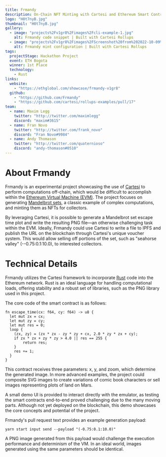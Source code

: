 ```yaml
---
title: Frmandy
description: On-Chain NFT Minting with Cartesi and Ethereum Smart Contracts
logo: "H0t7nyB.jpg"
thumbnail: "H0t7nyB.jpg"
gallery:
  - image: "projects%2Fv1gr8%2Fimages%2Fcli-example-1.jpg"
    alt: Frmandy code snippet | Built with Cartesi Rollups
  - image: "projects%2Fv1gr8%2Fimages%2FScreenshot%20from%202022-10-09%2014-34-24.png"
    alt: Frmandy mint configuration | Built with Cartesi Rollups
tags:
  projectStage: Hackathon Project
  event: ETH Bogota
  winner: 1st Place
  technology:
    - Rust
links:
  website:
    - "https://ethglobal.com/showcase/frmandy-v1gr8"
  github:
    - "https://github.com/Frmandy"
    - "https://github.com/cartesi/rollups-examples/pull/17"
team:
  - name: Maxim Legg
    twitter: "http://twitter.com/maximlegg"
    discord: "maxim#3615"
  - name: Fran Novo
    twitter: "http://twitter.com/frank_novo"
    discord: "Fran Novo#9984"
  - name: Andy Thomason
    twitter: "http://twitter.com/quaternioso"
    discord: "andy-thomason#0510"
---
```


# About Frmandy

Frmandy is an experimental project showcasing the use of [Cartesi](https://cartesi.io/) to perform computations off-chain, which would be difficult to accomplish within the [Ethereum Virtual Machine (EVM)](https://ethereum.org/en/developers/docs/evm/). The project focuses on generating [Mandelbrot sets](https://en.wikipedia.org/wiki/Mandelbrot_set), a classic example of complex computations, and minting them as NFTs for collectors.

By leveraging Cartesi, it is possible to generate a Mandelbrot set escape time plot and write the resulting PNG file—an otherwise challenging task within the EVM. Ideally, Frmandy could use Cartesi to write a file to IPFS and publish the URL on the blockchain through Cartesi's unique voucher system. This would allow selling off portions of the set, such as "seahorse valley" (--0.75:0.1:10.0), to interested collectors.

# Technical Details

Frmandy utilizes the Cartesi framework to incorporate [Rust](https://www.rust-lang.org/learn) code into the Ethereum network. Rust is an ideal language for handling computational loads, offering stability and a robust set of libraries, such as the PNG library used in this project.

The core code of the smart contract is as follows:

```
fn escape_time(cx: f64, cy: f64) -> u8 {
  let mut zx = cx;
  let mut zy = cy;
  let mut res = 0;
  loop {
    (zx, zy) = (zx * zx - zy * zy + cx, 2.0 * zy * zx + cy);
    if zx * zx + zy * zy > 4.0 || res == 255 {
        return res;
    }
    res += 1;
  }
}
```

This contract receives three parameters: x, y, and zoom, which determine the generated image. In more advanced examples, the project could composite SVG images to create variations of comic book characters or sell images representing plots of land on Mars.

A small demo UI is provided to interact directly with the emulator, as testing the smart contracts end-to-end proved challenging due to the many moving parts. Although not yet deployed on the blockchain, this demo showcases the core concepts and potential of the project.

Frmandy's pull request text provides an example generation payload:

```
yarn start input send --payload "(-0.75:0.1:10.0)"
```

A PNG image generated from this payload would challenge the execution performance and determinism of the VM. In an ideal world, images generated using the same parameters should be identical.
